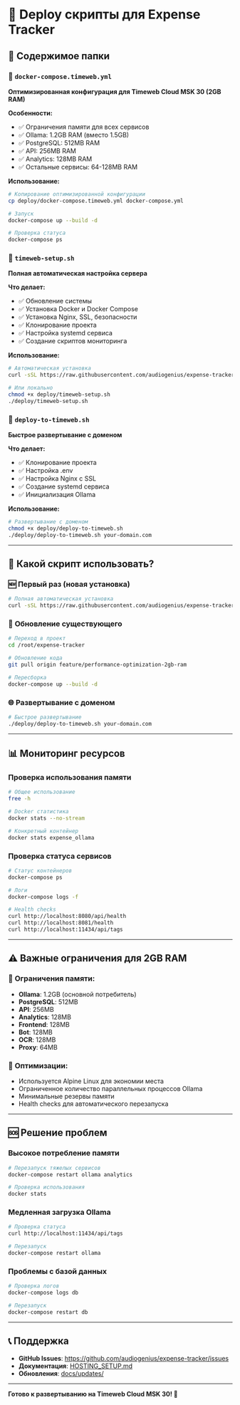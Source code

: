 # 🚀 Deploy скрипты для Expense Tracker

## 📁 Содержимое папки

### 🐳 `docker-compose.timeweb.yml`
**Оптимизированная конфигурация для Timeweb Cloud MSK 30 (2GB RAM)**

**Особенности:**
- ✅ Ограничения памяти для всех сервисов
- ✅ Ollama: 1.2GB RAM (вместо 1.5GB)
- ✅ PostgreSQL: 512MB RAM
- ✅ API: 256MB RAM
- ✅ Analytics: 128MB RAM
- ✅ Остальные сервисы: 64-128MB RAM

**Использование:**
```bash
# Копирование оптимизированной конфигурации
cp deploy/docker-compose.timeweb.yml docker-compose.yml

# Запуск
docker-compose up --build -d

# Проверка статуса
docker-compose ps
```

### 🔧 `timeweb-setup.sh`
**Полная автоматическая настройка сервера**

**Что делает:**
- ✅ Обновление системы
- ✅ Установка Docker и Docker Compose
- ✅ Установка Nginx, SSL, безопасности
- ✅ Клонирование проекта
- ✅ Настройка systemd сервиса
- ✅ Создание скриптов мониторинга

**Использование:**
```bash
# Автоматическая установка
curl -sSL https://raw.githubusercontent.com/audiogenius/expense-tracker/main/deploy/timeweb-setup.sh | bash

# Или локально
chmod +x deploy/timeweb-setup.sh
./deploy/timeweb-setup.sh
```

### 🚀 `deploy-to-timeweb.sh`
**Быстрое развертывание с доменом**

**Что делает:**
- ✅ Клонирование проекта
- ✅ Настройка .env
- ✅ Настройка Nginx с SSL
- ✅ Создание systemd сервиса
- ✅ Инициализация Ollama

**Использование:**
```bash
# Развертывание с доменом
chmod +x deploy/deploy-to-timeweb.sh
./deploy/deploy-to-timeweb.sh your-domain.com
```

---

## 🎯 Какой скрипт использовать?

### 🆕 **Первый раз (новая установка)**
```bash
# Полная автоматическая установка
curl -sSL https://raw.githubusercontent.com/audiogenius/expense-tracker/main/deploy/timeweb-setup.sh | bash
```

### 🔄 **Обновление существующего**
```bash
# Переход в проект
cd /root/expense-tracker

# Обновление кода
git pull origin feature/performance-optimization-2gb-ram

# Пересборка
docker-compose up --build -d
```

### 🌐 **Развертывание с доменом**
```bash
# Быстрое развертывание
./deploy/deploy-to-timeweb.sh your-domain.com
```

---

## 📊 Мониторинг ресурсов

### Проверка использования памяти
```bash
# Общее использование
free -h

# Docker статистика
docker stats --no-stream

# Конкретный контейнер
docker stats expense_ollama
```

### Проверка статуса сервисов
```bash
# Статус контейнеров
docker-compose ps

# Логи
docker-compose logs -f

# Health checks
curl http://localhost:8080/api/health
curl http://localhost:8081/health
curl http://localhost:11434/api/tags
```

---

## ⚠️ Важные ограничения для 2GB RAM

### 🐳 **Ограничения памяти:**
- **Ollama**: 1.2GB (основной потребитель)
- **PostgreSQL**: 512MB
- **API**: 256MB
- **Analytics**: 128MB
- **Frontend**: 128MB
- **Bot**: 128MB
- **OCR**: 128MB
- **Proxy**: 64MB

### 🔧 **Оптимизации:**
- Используется Alpine Linux для экономии места
- Ограниченное количество параллельных процессов Ollama
- Минимальные резервы памяти
- Health checks для автоматического перезапуска

---

## 🆘 Решение проблем

### Высокое потребление памяти
```bash
# Перезапуск тяжелых сервисов
docker-compose restart ollama analytics

# Проверка использования
docker stats
```

### Медленная загрузка Ollama
```bash
# Проверка статуса
curl http://localhost:11434/api/tags

# Перезапуск
docker-compose restart ollama
```

### Проблемы с базой данных
```bash
# Проверка логов
docker-compose logs db

# Перезапуск
docker-compose restart db
```

---

## 📞 Поддержка

- **GitHub Issues**: https://github.com/audiogenius/expense-tracker/issues
- **Документация**: [HOSTING_SETUP.md](../HOSTING_SETUP.md)
- **Обновления**: [docs/updates/](../docs/updates/)

---

**Готово к развертыванию на Timeweb Cloud MSK 30! 🚀**
